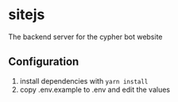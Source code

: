 # sitejs

The backend server for the cypher bot website

## Configuration
1. install dependencies with ``yarn install``
2. copy .env.example to .env and edit the values